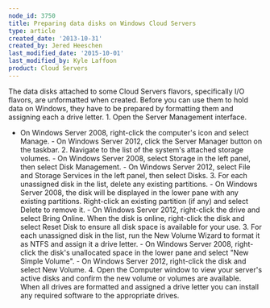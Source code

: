 ```yaml
---
node_id: 3750
title: Preparing data disks on Windows Cloud Servers
type: article
created_date: '2013-10-31'
created_by: Jered Heeschen
last_modified_date: '2015-10-01'
last_modified_by: Kyle Laffoon
product: Cloud Servers
---
```


The data disks attached to some Cloud Servers flavors, specifically I/O
flavors, are unformatted when created. Before you can use them to hold
data on Windows, they have to be prepared by formatting them and
assigning each a drive letter. 1. Open the Server Management interface.
- On Windows Server 2008, right-click the computer's icon and select
Manage. - On Windows Server 2012, click the Server Manager button on the
taskbar. 2. Navigate to the list of the system's attached storage
volumes. - On Windows Server 2008, select Storage in the left panel,
then select Disk Management. - On Windows Server 2012, select File and
Storage Services in the left panel, then select Disks. 3. For each
unassigned disk in the list, delete any existing partitions. - On
Windows Server 2008, the disk will be displayed in the lower pane with
any existing partitions. Right-click an existing partition (if any) and
select Delete to remove it. - On Windows Server 2012, right-click the
drive and select Bring Online. When the disk is online, right-click the
disk and select Reset Disk to ensure all disk space is available for
your use. 3. For each unassigned disk in the list, run the New Volume
Wizard to format it as NTFS and assign it a drive letter. - On Windows
Server 2008, right-click the disk's unallocated space in the lower pane
and select "New Simple Volume". - On Windows Server 2012, right-click
the disk and select New Volume. 4. Open the Computer window to view your
server's active disks and confirm the new volume or volumes are
available. When all drives are formatted and assigned a drive letter you
can install any required software to the appropriate drives.

